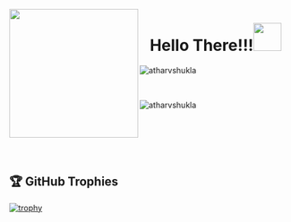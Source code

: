
<p align = "center">
<img width="230" align="Left" src = "https://res.cloudinary.com/ddglxo0l3/image/upload/v1631424300/Self/ezgif-5-68a1793b1a9d_yea9o1.gif" />
</p>

<h1 align = "center">Hello There!!!<img src="https://emojis.slackmojis.com/emojis/images/1577305505/7373/hand_wave.gif?1577305505" width="50" /></h1>
<p><img align="center" src="https://github-readme-streak-stats.herokuapp.com/?user=Atharvshukla&bg_color=22272e" alt="atharvshukla" /></p>
<br>
<p><img align="left" src="https://github-readme-stats.vercel.app/api/top-langs?username=Atharvshukla&show_icons=true&locale=en&layout=compact&" alt="atharvshukla" /></p>



<br><br><br><br><br><br>
## 🏆 GitHub Trophies

[![trophy](https://github-profile-trophy.vercel.app/?username=Atharvshukla&theme=nord&column=7)](https://github.com/ryo-ma/github-profile-trophy)
<!--
**Atharvshukla/Atharvshukla** is a ✨ _special_ ✨ repository because its `README.md` (this file) appears on your GitHub profile.

Here are some ideas to get you started:

- 🔭 I’m currently working on ...
- 🌱 I’m currently learning ...
- 👯 I’m looking to collaborate on ...
- 🤔 I’m looking for help with ...
- 💬 Ask me about ...
- 📫 How to reach me: ...
- 😄 Pronouns: ...
- ⚡ Fun fact: ...
-->

